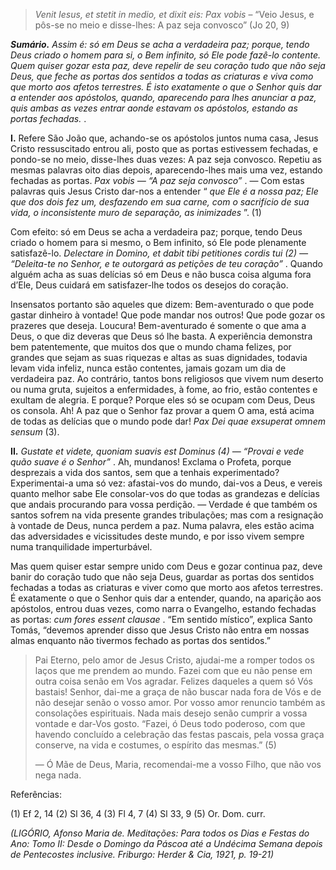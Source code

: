> *Venit Iesus, et stetit in medio, et dixit eis: Pax vobis* – “Veio Jesus, e pôs-se no meio e disse-lhes: A paz seja convosco” (Jo 20, 9)

***Sumário.** Assim é: só em Deus se acha a verdadeira paz; porque, tendo Deus criado o homem para si, o Bem infinito, só Ele pode fazê-lo contente. Quem quiser gozar esta paz, deve repelir de seu coração tudo que não seja Deus, que feche as portas dos sentidos a todas as criaturas e viva como que morto aos afetos terrestres. É isto exatamente o que o Senhor quis dar a entender aos apóstolos, quando, aparecendo para lhes anunciar a paz, quis ambas as vezes entrar aonde estavam os apóstolos, estando as portas fechadas.* .

**I.** Refere São João que, achando-se os apóstolos juntos numa casa, Jesus Cristo ressuscitado entrou ali, posto que as portas estivessem fechadas, e pondo-se no meio, disse-lhes duas vezes: A paz seja convosco. Repetiu as mesmas palavras oito dias depois, aparecendo-lhes mais uma vez, estando fechadas as portas. *Pax vobis — “A paz seja convosco”* . — Com estas palavras quis Jesus Cristo dar-nos a entender “ *que Ele é a nossa paz; Ele que dos dois fez um, desfazendo em sua carne, com o sacrifício de sua vida, o inconsistente muro de separação, as inimizades* ”. (1)

Com efeito: só em Deus se acha a verdadeira paz; porque, tendo Deus criado o homem para si mesmo, o Bem infinito, só Ele pode plenamente satisfazê-lo. *Delectare in Domino, et dabit tibi petitiones cordis tui (2) — “Deleita-te no Senhor, e te outorgará as petições de teu coração”* . Quando alguém acha as suas delícias só em Deus e não busca coisa alguma fora d’Ele, Deus cuidará em satisfazer-lhe todos os desejos do coração.

Insensatos portanto são aqueles que dizem: Bem-aventurado o que pode gastar dinheiro à vontade! Que pode mandar nos outros! Que pode gozar os prazeres que deseja. Loucura! Bem-aventurado é somente o que ama a Deus, o que diz deveras que Deus só lhe basta. A experiência demonstra bem patentemente, que muitos dos que o mundo chama felizes, por grandes que sejam as suas riquezas e altas as suas dignidades, todavia levam vida infeliz, nunca estão contentes, jamais gozam um dia de verdadeira paz. Ao contrário, tantos bons religiosos que vivem num deserto ou numa gruta, sujeitos a enfermidades, à fome, ao frio, estão contentes e exultam de alegria. E porque? Porque eles só se ocupam com Deus, Deus os consola. Ah! A paz que o Senhor faz provar a quem O ama, está acima de todas as delícias que o mundo pode dar! *Pax Dei quae exsuperat omnem sensum* (3).

**II.** *Gustate et videte, quoniam suavis est Dominus (4) — “Provai e vede quão suave é o Senhor”* . Ah, mundanos! Exclama o Profeta, porque desprezais a vida dos santos, sem que a tenhais experimentado? Experimentai-a uma só vez: afastai-vos do mundo, dai-vos a Deus, e vereis quanto melhor sabe Ele consolar-vos do que todas as grandezas e delícias que andais procurando para vossa perdição. — Verdade é que também os santos sofrem na vida presente grandes tribulações; mas com a resignação à vontade de Deus, nunca perdem a paz. Numa palavra, eles estão acima das adversidades e vicissitudes deste mundo, e por isso vivem sempre numa tranquilidade imperturbável.

Mas quem quiser estar sempre unido com Deus e gozar continua paz, deve banir do coração tudo que não seja Deus, guardar as portas dos sentidos fechadas a todas as criaturas e viver como que morto aos afetos terrestres. É exatamente o que o Senhor quis dar a entender, quando, na aparição aos apóstolos, entrou duas vezes, como narra o Evangelho, estando fechadas as portas: *cum fores essent clausae* . “Em sentido místico”, explica Santo Tomás, “devemos aprender disso que Jesus Cristo não entra em nossas almas enquanto não tivermos fechado as portas dos sentidos.”

> Pai Eterno, pelo amor de Jesus Cristo, ajudai-me a romper todos os laços que me prendem ao mundo. Fazei com que eu não pense em outra coisa senão em Vos agradar. Felizes daqueles a quem só Vós bastais! Senhor, dai-me a graça de não buscar nada fora de Vós e de não desejar senão o vosso amor. Por vosso amor renuncio também as consolações espirituais. Nada mais desejo senão cumprir a vossa vontade e dar-Vos gosto. “Fazei, ó Deus todo poderoso, com que havendo concluído a celebração das festas pascais, pela vossa graça conserve, na vida e costumes, o espírito das mesmas.” (5)
>
> — Ó Mãe de Deus, Maria, recomendai-me a vosso Filho, que não vos nega nada.

Referências:

\(1\) Ef 2, 14 (2) Sl 36, 4 (3) Fl 4, 7 (4) Sl 33, 9 (5) Or. Dom. curr.

*(LIGÓRIO, Afonso Maria de. Meditações: Para todos os Dias e Festas do Ano: Tomo II: Desde o Domingo da Páscoa até a Undécima Semana depois de Pentecostes inclusive. Friburgo: Herder & Cia, 1921, p. 19-21)*
